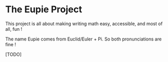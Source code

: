 # The Eupie Project

This project is all about making writing math easy, accessible, and most of all, fun !

The name Eupie comes from Euclid/Euler + Pi. So both pronunciations are fine !

[TODO]

